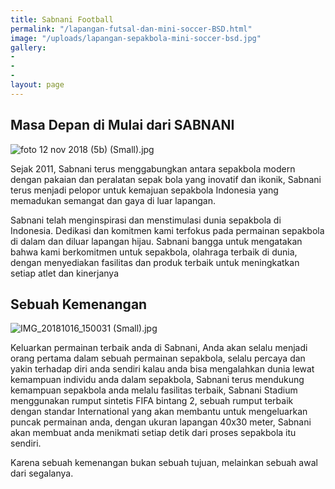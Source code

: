 ```yaml
---
title: Sabnani Football
permalink: "/lapangan-futsal-dan-mini-soccer-BSD.html"
image: "/uploads/lapangan-sepakbola-mini-soccer-bsd.jpg"
gallery:
- 
- 
- 
layout: page
---
```


<div class="text-center">

## Masa Depan di Mulai dari SABNANI

![foto 12 nov 2018 (5b) (Small).jpg](/uploads/foto%2012%20nov%202018%20(5b)%20(Small).jpg)


Sejak 2011, Sabnani terus  menggabungkan antara sepakbola modern dengan pakaian dan peralatan sepak bola yang inovatif dan ikonik, Sabnani terus menjadi pelopor untuk kemajuan sepakbola Indonesia yang memadukan semangat  dan gaya di luar lapangan.

Sabnani telah menginspirasi dan menstimulasi dunia sepakbola di Indonesia. Dedikasi dan komitmen kami terfokus pada permainan sepakbola di dalam dan diluar lapangan hijau. 
Sabnani bangga untuk mengatakan bahwa kami berkomitmen untuk sepakbola, olahraga terbaik di dunia, dengan menyediakan fasilitas dan produk terbaik untuk meningkatkan setiap atlet dan kinerjanya

## Sebuah Kemenangan

![IMG_20181016_150031 (Small).jpg](/uploads/IMG_20181016_150031%20(Small).jpg)

Keluarkan permainan terbaik anda di Sabnani, Anda akan selalu menjadi orang pertama dalam sebuah permainan sepakbola, selalu percaya dan yakin terhadap diri anda sendiri kalau anda bisa mengalahkan dunia lewat kemampuan individu anda dalam sepakbola,  Sabnani terus mendukung kemampuan sepakbola anda melalu fasilitas terbaik, Sabnani Stadium menggunakan rumput sintetis FIFA bintang 2, sebuah rumput terbaik dengan standar International yang akan membantu untuk mengeluarkan puncak permainan anda, dengan ukuran lapangan 40x30 meter, Sabnani akan membuat anda menikmati setiap detik dari proses sepakbola itu sendiri.

Karena sebuah kemenangan bukan sebuah tujuan, melainkan sebuah awal dari segalanya.

</div>